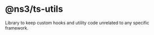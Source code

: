 # @ns3/ts-utils

Library to keep custom hooks and utility code unrelated to any specific framework.

